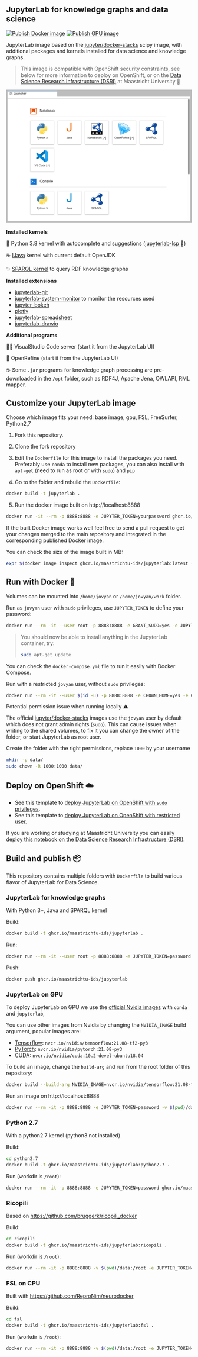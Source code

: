 ## JupyterLab for knowledge graphs and data science

[![Publish Docker image](https://github.com/MaastrichtU-IDS/jupyterlab/actions/workflows/publish-docker.yml/badge.svg)](https://github.com/MaastrichtU-IDS/jupyterlab/actions/workflows/publish-docker.yml) [![Publish GPU image](https://github.com/MaastrichtU-IDS/jupyterlab/actions/workflows/publish-docker-gpu.yml/badge.svg)](https://github.com/MaastrichtU-IDS/jupyterlab/actions/workflows/publish-docker-gpu.yml)

JupyterLab image based on the [jupyter/docker-stacks](https://github.com/jupyter/docker-stacks) scipy image, with additional packages and kernels installed for data science and knowledge graphs. 

> This image is compatible with OpenShift security constraints, see below for more information to deploy on OpenShift, or on the [Data Science Research Infrastructure (DSRI)](https://maastrichtu-ids.github.io/dsri-documentation/docs/deploy-jupyter) at Maastricht University 🌉


![Screenshot](/icons/screenshot.png)


**Installed kernels**

🐍 Python 3.8 kernel with autocomplete and suggestions ([jupyterlab-lsp 💬](https://github.com/krassowski/jupyterlab-lsp))

☕️ [IJava](https://github.com/SpencerPark/IJava) kernel with current default OpenJDK

✨️ [SPARQL kernel](https://github.com/paulovn/sparql-kernel) to query RDF knowledge graphs

**Installed extensions**

* [jupyterlab-git](https://github.com/jupyterlab/jupyterlab-git)
* [jupyterlab-system-monitor](https://github.com/jtpio/jupyterlab-system-monitor) to monitor the resources used
* [jupyter_bokeh](https://github.com/bokeh/jupyter_bokeh)
* [plotly](https://github.com/plotly/plotly.py)
* [jupyterlab-spreadsheet](https://github.com/quigleyj97/jupyterlab-spreadsheet)
* [jupyterlab-drawio](https://github.com/QuantStack/jupyterlab-drawio)

**Additional programs**

🧑‍💻 VisualStudio Code server (start it from the JupyterLab UI)

💎 OpenRefine (start it from the JupyterLab UI)

☕️ Some `.jar` programs for knowledge graph processing are pre-downloaded in the `/opt` folder, such as RDF4J, Apache Jena, OWLAPI, RML mapper.


## Customize your JupyterLab image

Choose which image fits your need: base image, gpu, FSL, FreeSurfer, Python2,7

1. Fork this repository.
2. Clone the fork repository 
3. Edit the `Dockerfile` for this image to install the packages you need. Preferably use `conda` to install new packages, you can also install with `apt-get` (need to run as root or with `sudo`) and `pip`

4. Go to the folder and rebuild the `Dockerfile`:

```bash
docker build -t jupyterlab .
```

5. Run the docker image built on http://localhost:8888

```bash
docker run -it --rm -p 8888:8888 -e JUPYTER_TOKEN=yourpassword ghcr.io/maastrichtu-ids/jupyterlab:latest
```

If the built Docker image works well feel free to send a pull request to get your changes merged to the main repository and integrated in the corresponding published Docker image.

You can check the size of the image built in MB:

```bash
expr $(docker image inspect ghcr.io/maastrichtu-ids/jupyterlab:latest --format='{{.Size}}') / 1000000
```

## Run with Docker 🐳

Volumes can be mounted into `/home/jovyan`  or `/home/jovyan/work` folder.

Run as `jovyan` user with `sudo` privileges, use `JUPYTER_TOKEN` to define your password:

```bash
docker run --rm -it --user root -p 8888:8888 -e GRANT_SUDO=yes -e JUPYTER_TOKEN=password -v $(pwd)/data:/home/jovyan ghcr.io/maastrichtu-ids/jupyterlab
```

> You should now be able to install anything in the JupyterLab container, try:
>
> ```bash
> sudo apt-get update
> ```

You can check the `docker-compose.yml` file to run it easily with Docker Compose.

Run with a restricted `jovyan` user, without `sudo` privileges:

```bash
docker run --rm -it --user $(id -u) -p 8888:8888 -e CHOWN_HOME=yes -e CHOWN_HOME_OPTS='-R' -e JUPYTER_TOKEN=password -v $(pwd)/data:/home/jovyan ghcr.io/maastrichtu-ids/jupyterlab
```

Potential permission issue when running locally ⚠️

The official [jupyter/docker-stacks](jupyter/docker-stacks) images use the `jovyan` user by default which does not grant admin rights (`sudo`). This can cause issues when writing to the shared volumes, to fix it you can change the owner of the folder, or start JupyterLab as root user.

Create the folder with the right permissions, replace `1000` by your username

```bash
mkdir -p data/
sudo chown -R 1000:1000 data/
```

## Deploy on OpenShift ☁️

* See this template to [deploy JupyterLab on OpenShift with `sudo` privileges](https://github.com/MaastrichtU-IDS/dsri-documentation/blob/master/applications/templates/template-jupyterlab-root.yml).
* See this template to [deploy JupyterLab on OpenShift with restricted user](https://github.com/MaastrichtU-IDS/dsri-documentation/blob/master/applications/templates/restricted/template-jupyterlab-restricted.yml).

If you are working or studying at Maastricht University you can easily [deploy this notebook on the Data Science Research Infrastructure (DSRI)](https://maastrichtu-ids.github.io/dsri-documentation/docs/deploy-jupyter).

## Build and publish 📦

This repository contains multiple folders with `Dockerfile` to build various flavor of JupyterLab for Data Science.

### JupyterLab for knowledge graphs

With Python 3+, Java and SPARQL kernel

Build:

```bash
docker build -t ghcr.io/maastrichtu-ids/jupyterlab .
```

Run:

```bash
docker run --rm -it --user root -p 8888:8888 -e JUPYTER_TOKEN=password -v $(pwd)/data:/home/jovyan ghcr.io/maastrichtu-ids/jupyterlab
```

Push:

```bash
docker push ghcr.io/maastrichtu-ids/jupyterlab
```

### JupyterLab on GPU

To deploy JupyterLab on GPU we use the [official Nvidia images](https://ngc.nvidia.com/catalog/containers/nvidia:tensorflow) with `conda` and `jupyterlab`, 

You can use other images from Nvidia by changing the `NVIDIA_IMAGE` build argument, popular images are:

* [Tensorflow](https://ngc.nvidia.com/catalog/containers/nvidia:tensorflow): `nvcr.io/nvidia/tensorflow:21.08-tf2-py3`
* [PyTorch](https://ngc.nvidia.com/catalog/containers/nvidia:pytorch): `nvcr.io/nvidia/pytorch:21.08-py3`
* [CUDA](https://ngc.nvidia.com/catalog/containers/nvidia:cuda): `nvcr.io/nvidia/cuda:10.2-devel-ubuntu18.04`

To build an image, change the `build-arg` and run from the root folder of this repository:

```bash
docker build --build-arg NVIDIA_IMAGE=nvcr.io/nvidia/tensorflow:21.08-tf2-py3 -f gpu/Dockerfile -t ghcr.io/maastrichtu-ids/jupyterlab:tensorflow .
```

Run an image on http://localhost:8888

```bash
docker run --rm -it -p 8888:8888 -e JUPYTER_TOKEN=password -v $(pwd)/data:/root ghcr.io/maastrichtu-ids/jupyterlab:tensorflow
```

### Python 2.7

With a python2.7 kernel (python3 not installed)

Build:

```bash
cd python2.7
docker build -t ghcr.io/maastrichtu-ids/jupyterlab:python2.7 .
```

Run (workdir is `/root`):

```bash
docker run --rm -it -p 8888:8888 -e JUPYTER_TOKEN=password ghcr.io/maastrichtu-ids/jupyterlab:python2.7
```

### Ricopili

Based on https://github.com/bruggerk/ricopili_docker

Build:

```bash
cd ricopili
docker build -t ghcr.io/maastrichtu-ids/jupyterlab:ricopili .
```

Run (workdir is `/root`):

```bash
docker run --rm -it -p 8888:8888 -v $(pwd)/data:/root -e JUPYTER_TOKEN=password ghcr.io/maastrichtu-ids/jupyterlab:ricopili
```

### FSL on CPU

Built with https://github.com/ReproNim/neurodocker

Build:

```bash
cd fsl
docker build -t ghcr.io/maastrichtu-ids/jupyterlab:fsl .
```

Run (workdir is `/root`):

```bash
docker run --rm -it -p 8888:8888 -v $(pwd)/data:/root -e JUPYTER_TOKEN=password ghcr.io/maastrichtu-ids/jupyterlab:fsl
```

